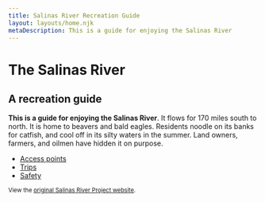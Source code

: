 ```yaml
---
title: Salinas River Recreation Guide
layout: layouts/home.njk
metaDescription: This is a guide for enjoying the Salinas River
---
```


# The Salinas River

## A recreation guide

**This is a guide for enjoying the Salinas River**. It
flows for 170 miles south to north. It is home to beavers and bald
eagles. Residents noodle on its banks for catfish, and cool off in
its silty waters in the summer. Land owners, farmers, and oilmen
have hidden it on purpose.

<nav class="nav-list">
  
  - [Access points](/access-points)
  - [Trips](/trips)
  - [Safety](/info/safety)
  
</nav>

<small class="hidden-sm">View the [original Salinas River Project website](/original).</small>
